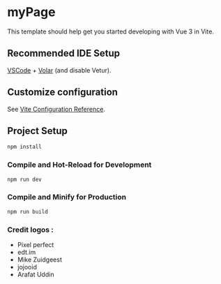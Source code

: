 # myPage

This template should help get you started developing with Vue 3 in Vite.

## Recommended IDE Setup

[VSCode](https://code.visualstudio.com/) + [Volar](https://marketplace.visualstudio.com/items?itemName=Vue.volar) (and disable Vetur).

## Customize configuration

See [Vite Configuration Reference](https://vite.dev/config/).

## Project Setup
 
```sh
npm install
```

### Compile and Hot-Reload for Development

```sh
npm run dev
```

### Compile and Minify for Production

```sh
npm run build
```

### Credit logos : 
-  Pixel perfect
-  edt.im
-  Mike Zuidgeest
- jojooid
-  Arafat Uddin